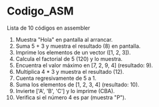 # Codigo_ASM
Lista de 10 códigos en assembler

1. Muestra "Hola" en pantalla al arrancar.
2. Suma 5 + 3 y muestra el resultado (8) en pantalla.
3. Imprime los elementos de un vector ([1, 2, 3]).
4. Calcula el factorial de 5 (120) y lo muestra.
5. Encuentra el valor máximo en [7, 2, 9, 4] (resultado: 9).
6. Multiplica 4 * 3 y muestra el resultado (12).
7. Cuenta regresivamente de 5 a 1.
8. Suma los elementos de [1, 2, 3, 4] (resultado: 10).
9. Invierte ['A', 'B', 'C'] y lo imprime (CBA).
10. Verifica si el número 4 es par (muestra "P").
